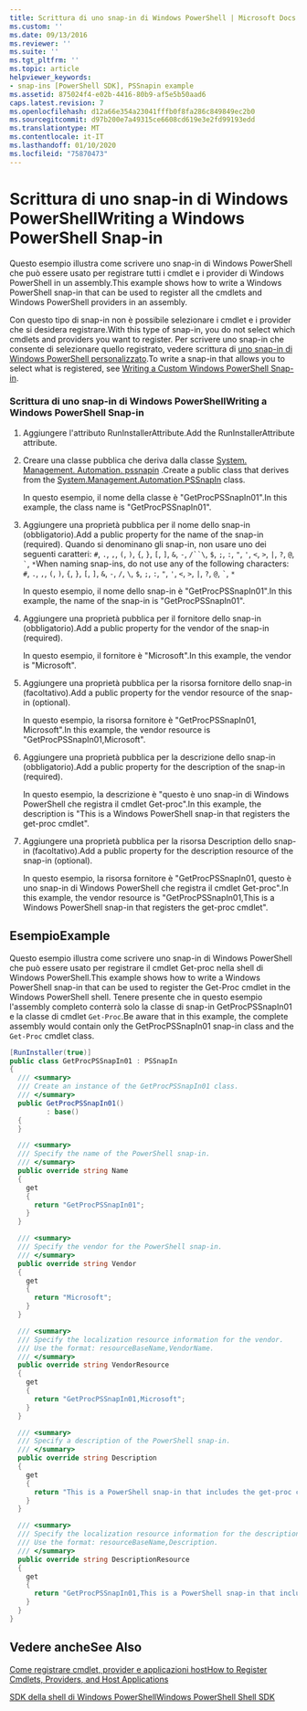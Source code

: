 ```yaml
---
title: Scrittura di uno snap-in di Windows PowerShell | Microsoft Docs
ms.custom: ''
ms.date: 09/13/2016
ms.reviewer: ''
ms.suite: ''
ms.tgt_pltfrm: ''
ms.topic: article
helpviewer_keywords:
- snap-ins [PowerShell SDK], PSSnapin example
ms.assetid: 875024f4-e02b-4416-80b9-af5e5b50aad6
caps.latest.revision: 7
ms.openlocfilehash: d12a66e354a23041fffb0f8fa286c849849ec2b0
ms.sourcegitcommit: d97b200e7a49315ce6608cd619e3e2fd99193edd
ms.translationtype: MT
ms.contentlocale: it-IT
ms.lasthandoff: 01/10/2020
ms.locfileid: "75870473"
---
```

# <a name="writing-a-windows-powershell-snap-in"></a><span data-ttu-id="cd372-102">Scrittura di uno snap-in di Windows PowerShell</span><span class="sxs-lookup"><span data-stu-id="cd372-102">Writing a Windows PowerShell Snap-in</span></span>

<span data-ttu-id="cd372-103">Questo esempio illustra come scrivere uno snap-in di Windows PowerShell che può essere usato per registrare tutti i cmdlet e i provider di Windows PowerShell in un assembly.</span><span class="sxs-lookup"><span data-stu-id="cd372-103">This example shows how to write a Windows PowerShell snap-in that can be used to register all the cmdlets and Windows PowerShell providers in an assembly.</span></span>

<span data-ttu-id="cd372-104">Con questo tipo di snap-in non è possibile selezionare i cmdlet e i provider che si desidera registrare.</span><span class="sxs-lookup"><span data-stu-id="cd372-104">With this type of snap-in, you do not select which cmdlets and providers you want to register.</span></span> <span data-ttu-id="cd372-105">Per scrivere uno snap-in che consente di selezionare quello registrato, vedere scrittura di [uno snap-in di Windows PowerShell personalizzato](./writing-a-custom-windows-powershell-snap-in.md).</span><span class="sxs-lookup"><span data-stu-id="cd372-105">To write a snap-in that allows you to select what is registered, see [Writing a Custom Windows PowerShell Snap-in](./writing-a-custom-windows-powershell-snap-in.md).</span></span>

### <a name="writing-a-windows-powershell-snap-in"></a><span data-ttu-id="cd372-106">Scrittura di uno snap-in di Windows PowerShell</span><span class="sxs-lookup"><span data-stu-id="cd372-106">Writing a Windows PowerShell Snap-in</span></span>

1. <span data-ttu-id="cd372-107">Aggiungere l'attributo RunInstallerAttribute.</span><span class="sxs-lookup"><span data-stu-id="cd372-107">Add the RunInstallerAttribute attribute.</span></span>

2. <span data-ttu-id="cd372-108">Creare una classe pubblica che deriva dalla classe [System. Management. Automation. pssnapin](/dotnet/api/System.Management.Automation.PSSnapIn) .</span><span class="sxs-lookup"><span data-stu-id="cd372-108">Create a public class that derives from the [System.Management.Automation.PSSnapIn](/dotnet/api/System.Management.Automation.PSSnapIn) class.</span></span>

    <span data-ttu-id="cd372-109">In questo esempio, il nome della classe è "GetProcPSSnapIn01".</span><span class="sxs-lookup"><span data-stu-id="cd372-109">In this example, the class name is "GetProcPSSnapIn01".</span></span>

3. <span data-ttu-id="cd372-110">Aggiungere una proprietà pubblica per il nome dello snap-in (obbligatorio).</span><span class="sxs-lookup"><span data-stu-id="cd372-110">Add a public property for the name of the snap-in (required).</span></span> <span data-ttu-id="cd372-111">Quando si denominano gli snap-in, non usare uno dei seguenti caratteri: `#`, `.`, `,`, `(`, `)`, `{`, `}`, `[`, `]`, `&`, `-`, `/``\`, `$`, `;`, `:`, `"`, `'`, `<`, `>`, `|`, `?`, `@`, `` ` ``, `*`</span><span class="sxs-lookup"><span data-stu-id="cd372-111">When naming snap-ins, do not use any of the following characters: `#`, `.`, `,`, `(`, `)`, `{`, `}`, `[`, `]`, `&`, `-`, `/`, `\`, `$`, `;`, `:`, `"`, `'`, `<`, `>`, `|`, `?`, `@`, `` ` ``, `*`</span></span>

    <span data-ttu-id="cd372-112">In questo esempio, il nome dello snap-in è "GetProcPSSnapIn01".</span><span class="sxs-lookup"><span data-stu-id="cd372-112">In this example, the name of the snap-in is "GetProcPSSnapIn01".</span></span>

4. <span data-ttu-id="cd372-113">Aggiungere una proprietà pubblica per il fornitore dello snap-in (obbligatorio).</span><span class="sxs-lookup"><span data-stu-id="cd372-113">Add a public property for the vendor of the snap-in (required).</span></span>

    <span data-ttu-id="cd372-114">In questo esempio, il fornitore è "Microsoft".</span><span class="sxs-lookup"><span data-stu-id="cd372-114">In this example, the vendor is "Microsoft".</span></span>

5. <span data-ttu-id="cd372-115">Aggiungere una proprietà pubblica per la risorsa fornitore dello snap-in (facoltativo).</span><span class="sxs-lookup"><span data-stu-id="cd372-115">Add a public property for the vendor resource of the snap-in (optional).</span></span>

    <span data-ttu-id="cd372-116">In questo esempio, la risorsa fornitore è "GetProcPSSnapIn01, Microsoft".</span><span class="sxs-lookup"><span data-stu-id="cd372-116">In this example, the vendor resource is "GetProcPSSnapIn01,Microsoft".</span></span>

6. <span data-ttu-id="cd372-117">Aggiungere una proprietà pubblica per la descrizione dello snap-in (obbligatorio).</span><span class="sxs-lookup"><span data-stu-id="cd372-117">Add a public property for the description of the snap-in (required).</span></span>

    <span data-ttu-id="cd372-118">In questo esempio, la descrizione è "questo è uno snap-in di Windows PowerShell che registra il cmdlet Get-proc".</span><span class="sxs-lookup"><span data-stu-id="cd372-118">In this example, the description is "This is a Windows PowerShell snap-in that registers the  get-proc cmdlet".</span></span>

7. <span data-ttu-id="cd372-119">Aggiungere una proprietà pubblica per la risorsa Description dello snap-in (facoltativo).</span><span class="sxs-lookup"><span data-stu-id="cd372-119">Add a public property for the description resource of the snap-in (optional).</span></span>

    <span data-ttu-id="cd372-120">In questo esempio, la risorsa fornitore è "GetProcPSSnapIn01, questo è uno snap-in di Windows PowerShell che registra il cmdlet Get-proc".</span><span class="sxs-lookup"><span data-stu-id="cd372-120">In this example, the vendor resource is "GetProcPSSnapIn01,This is a Windows PowerShell snap-in  that registers the get-proc cmdlet".</span></span>

## <a name="example"></a><span data-ttu-id="cd372-121">Esempio</span><span class="sxs-lookup"><span data-stu-id="cd372-121">Example</span></span>

<span data-ttu-id="cd372-122">Questo esempio illustra come scrivere uno snap-in di Windows PowerShell che può essere usato per registrare il cmdlet Get-proc nella shell di Windows PowerShell.</span><span class="sxs-lookup"><span data-stu-id="cd372-122">This example shows how to write a Windows PowerShell snap-in that can be used to register the Get-Proc cmdlet in the Windows PowerShell shell.</span></span> <span data-ttu-id="cd372-123">Tenere presente che in questo esempio l'assembly completo conterrà solo la classe di snap-in GetProcPSSnapIn01 e la classe di cmdlet `Get-Proc`.</span><span class="sxs-lookup"><span data-stu-id="cd372-123">Be aware that in this example, the complete assembly would contain only the GetProcPSSnapIn01 snap-in class and the `Get-Proc` cmdlet class.</span></span>

```csharp
[RunInstaller(true)]
public class GetProcPSSnapIn01 : PSSnapIn
{
  /// <summary>
  /// Create an instance of the GetProcPSSnapIn01 class.
  /// </summary>
  public GetProcPSSnapIn01()
         : base()
  {
  }

  /// <summary>
  /// Specify the name of the PowerShell snap-in.
  /// </summary>
  public override string Name
  {
    get
    {
      return "GetProcPSSnapIn01";
    }
  }

  /// <summary>
  /// Specify the vendor for the PowerShell snap-in.
  /// </summary>
  public override string Vendor
  {
    get
    {
      return "Microsoft";
    }
  }

  /// <summary>
  /// Specify the localization resource information for the vendor.
  /// Use the format: resourceBaseName,VendorName.
  /// </summary>
  public override string VendorResource
  {
    get
    {
      return "GetProcPSSnapIn01,Microsoft";
    }
  }

  /// <summary>
  /// Specify a description of the PowerShell snap-in.
  /// </summary>
  public override string Description
  {
    get
    {
      return "This is a PowerShell snap-in that includes the get-proc cmdlet.";
    }
  }

  /// <summary>
  /// Specify the localization resource information for the description.
  /// Use the format: resourceBaseName,Description.
  /// </summary>
  public override string DescriptionResource
  {
    get
    {
      return "GetProcPSSnapIn01,This is a PowerShell snap-in that includes the get-proc cmdlet.";
    }
  }
}
```

## <a name="see-also"></a><span data-ttu-id="cd372-124">Vedere anche</span><span class="sxs-lookup"><span data-stu-id="cd372-124">See Also</span></span>

<span data-ttu-id="cd372-125">[Come registrare cmdlet, provider e applicazioni host](/previous-versions/ms714644(v=vs.85))</span><span class="sxs-lookup"><span data-stu-id="cd372-125">[How to Register Cmdlets, Providers, and Host Applications](/previous-versions/ms714644(v=vs.85))</span></span>

[<span data-ttu-id="cd372-126">SDK della shell di Windows PowerShell</span><span class="sxs-lookup"><span data-stu-id="cd372-126">Windows PowerShell Shell SDK</span></span>](../windows-powershell-reference.md)
